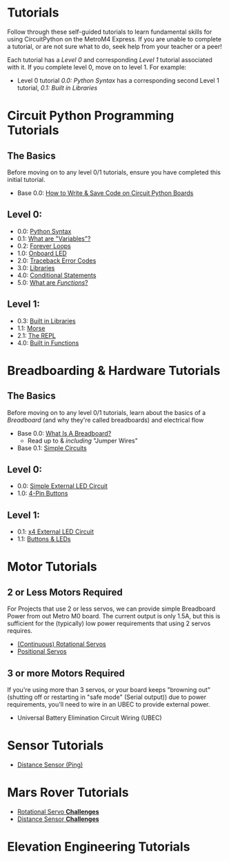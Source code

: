 # Tutorials
Follow through these self-guided tutorials to learn fundamental skills for using CircuitPython on the MetroM4 Express. If you are unable to complete a tutorial, or are not sure what to do, seek help from your teacher or a peer! 

Each tutorial has a *Level 0* and corresponding *Level 1* tutorial associated with it. If you complete level 0, move on to level 1. For example:
* Level 0 tutorial *0.0: Python Syntax* has a corresponding second Level 1 tutorial, *0.1: Built in Libraries*

# Circuit Python Programming Tutorials

## The Basics
Before moving on to any level 0/1 tutorials, ensure you have completed this initial tutorial. 
* Base 0.0: [How to Write & Save Code on Circuit Python Boards](programming_tutorials/circuit_python_basics/python_basics.md)

## Level 0:
* 0.0: [Python Syntax](https://sites.google.com/view/circuitpython/tutorials/set-up/hello-python)
* 0.1: [What are "Variables"?](programming_tutorials/variables/variables.md)
* 0.2: [Forever Loops](programming_tutorials/while_true/while_true.md)
* 1.0: [Onboard LED](programming_tutorials/digital_io/digital_io.md)
* 2.0: [Traceback Error Codes](https://learn.adafruit.com/welcome-to-circuitpython/interacting-with-the-serial-console)
* 3.0: [Libraries](programming_tutorials/libraries/Libraries.md)
* 4.0: [Conditional Statements](https://sites.google.com/view/circuitpython/tutorials/button-and-led/conditionals-i)
* 5.0: [What are *Functions*?](https://sites.google.com/view/circuitpython/tutorials/blinking-led/libraries-and-functions)


## Level 1:
* 0.3: [Built in Libraries](https://sites.google.com/view/circuitpython/tutorials/blinking-led/libraries-and-functions)
* 1.1: [Morse](programming_tutorials/SOS_Blinking_LED/morse.md)
* 2.1: [The REPL](https://learn.adafruit.com/welcome-to-circuitpython/the-repl)
* 4.0: [Built in Functions](programming_tutorials/Built_In_Functions_Practices/built_in_functions.md)

# Breadboarding & Hardware Tutorials 

## The Basics
Before moving on to any level 0/1 tutorials, learn about the basics of a *Breadboard* (and why they're called breadboards) and electrical flow
* Base 0.0: [What Is A Breadboard?](https://learn.adafruit.com/breadboards-for-beginners/introduction)
    * Read up to & *including* "Jumper Wires" 
* Base 0.1: [Simple Circuits](physical_component_tutorials/breadboard_basics/breadboard_basics.md)


## Level 0:
* 0.0: [Simple External LED Circuit](physical_component_tutorials/basic_led_debug/single_led_0.md)
* 1.0: [4-Pin Buttons](https://sites.google.com/view/circuitpython/tutorials/button-and-led)

## Level 1:
* 0.1: [x4 External LED Circuit](physical_component_tutorials/basic_led_debug/single_led_1.md)
* 1.1: [Buttons & LEDs](physical_component_tutorials/4-Pin_Buttons/button_4_1.md)

# Motor Tutorials

## 2 or Less Motors Required
For Projects that use 2 or less servos, we can provide simple Breadboard Power from out Metro M0 board. The current output is only 1.5A, but this is sufficient for the (typically) low power requirements that using 2 servos requires. 
* [(Continuous) Rotational Servos](physical_component_tutorials/servo_motors/ContinuousRotationalServos.md)
* [Positional Servos](physical_component_tutorials/servo_motors/PositionalServos.md)

## 3 or more Motors Required
If you're using more than 3 servos, or your board keeps "browning out" (shutting off or restarting in "safe mode" (Serial output)) due to power requirements, you'll need to wire in an UBEC to provide external power. 
* Universal Battery Elimination Circuit Wiring (UBEC)

# Sensor Tutorials

* [Distance Sensor (Ping)](physical_component_tutorials/ping_sensor/README.md)

# Mars Rover Tutorials
* [Rotational Servo **Challenges**](physical_component_tutorials/servo_motors/RotationalChallenges.md)
* [Distance Sensor **Challenges**](physical_component_tutorials/ping_sensor/DistanceSensorChallenges.md)

# Elevation Engineering Tutorials